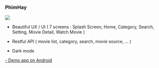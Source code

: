 ### PhimHay

<p>
<a href="https://github.com/MingHieu/RN-PhimHay">
    <img src="https://raw.githubusercontent.com/MingHieu/MingHieu/master/images/PhimHay.png">
</a>

- Beautiful UX / UI ( 7 screens : Splash Screen, Home, Category, Search, Setting, Movie Detail, Watch Movie )

- Restful API ( movie list, category, search, movie source, ... )

- Dark mode

<a href="https://drive.google.com/file/d/1xUK5InqbFlnl_JQS81UDMNh6Ewarn1q2/view?usp=sharing"> 
- Demo app on Android
</a>
</p>
